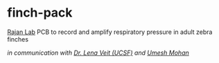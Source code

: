 # finch-pack
[Rajan Lab](http://www.iiserpune.ac.in/~raghav/) PCB to record and amplify respiratory pressure in adult zebra finches 

_in communication with [Dr. Lena Veit (UCSF)](https://profiles.ucsf.edu/lena.veit) and [Umesh Mohan](https://gitlab.com/umesh-NCBS/bird-backpack-example)_

